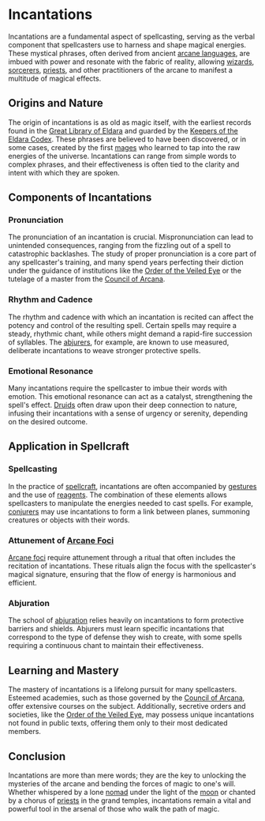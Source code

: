 # Incantations

Incantations are a fundamental aspect of spellcasting, serving as the verbal component that spellcasters use to harness and shape magical energies. These mystical phrases, often derived from ancient [arcane languages](arcane%20languages.md), are imbued with power and resonate with the fabric of reality, allowing [wizards](wizards.md), [sorcerers](sorcerers.md), [priests](priests.md), and other practitioners of the arcane to manifest a multitude of magical effects.

## Origins and Nature

The origin of incantations is as old as magic itself, with the earliest records found in the [Great Library of Eldara](Great%20Library%20of%20Eldara.md) and guarded by the [Keepers of the Eldara Codex](Keepers%20of%20the%20Eldara%20Codex.md). These phrases are believed to have been discovered, or in some cases, created by the first [mages](mages.md) who learned to tap into the raw energies of the universe. Incantations can range from simple words to complex phrases, and their effectiveness is often tied to the clarity and intent with which they are spoken.

## Components of Incantations

### Pronunciation

The pronunciation of an incantation is crucial. Mispronunciation can lead to unintended consequences, ranging from the fizzling out of a spell to catastrophic backlashes. The study of proper pronunciation is a core part of any spellcaster's training, and many spend years perfecting their diction under the guidance of institutions like the [Order of the Veiled Eye](Order%20of%20the%20Veiled%20Eye.md) or the tutelage of a master from the [Council of Arcana](Council%20of%20Arcana.md).

### Rhythm and Cadence

The rhythm and cadence with which an incantation is recited can affect the potency and control of the resulting spell. Certain spells may require a steady, rhythmic chant, while others might demand a rapid-fire succession of syllables. The [abjurers](abjurers.md), for example, are known to use measured, deliberate incantations to weave stronger protective spells.

### Emotional Resonance

Many incantations require the spellcaster to imbue their words with emotion. This emotional resonance can act as a catalyst, strengthening the spell's effect. [Druids](Druids.md) often draw upon their deep connection to nature, infusing their incantations with a sense of urgency or serenity, depending on the desired outcome.

## Application in Spellcraft

### Spellcasting

In the practice of [spellcraft](spellcraft.md), incantations are often accompanied by [gestures](gestures.md) and the use of [reagents](reagents.md). The combination of these elements allows spellcasters to manipulate the energies needed to cast spells. For example, [conjurers](conjurers.md) may use incantations to form a link between planes, summoning creatures or objects with their words.

### Attunement of [Arcane Foci](Arcane%20Foci.md)

[Arcane foci](Arcane%20foci.md) require attunement through a ritual that often includes the recitation of incantations. These rituals align the focus with the spellcaster's magical signature, ensuring that the flow of energy is harmonious and efficient.

### Abjuration

The school of [abjuration](abjuration.md) relies heavily on incantations to form protective barriers and shields. Abjurers must learn specific incantations that correspond to the type of defense they wish to create, with some spells requiring a continuous chant to maintain their effectiveness.

## Learning and Mastery

The mastery of incantations is a lifelong pursuit for many spellcasters. Esteemed academies, such as those governed by the [Council of Arcana](Council%20of%20Arcana.md), offer extensive courses on the subject. Additionally, secretive orders and societies, like the [Order of the Veiled Eye](Order%20of%20the%20Veiled%20Eye.md), may possess unique incantations not found in public texts, offering them only to their most dedicated members.

## Conclusion

Incantations are more than mere words; they are the key to unlocking the mysteries of the arcane and bending the forces of magic to one's will. Whether whispered by a lone [nomad](nomad.md) under the light of the [moon](moon.md) or chanted by a chorus of [priests](priests.md) in the grand temples, incantations remain a vital and powerful tool in the arsenal of those who walk the path of magic.